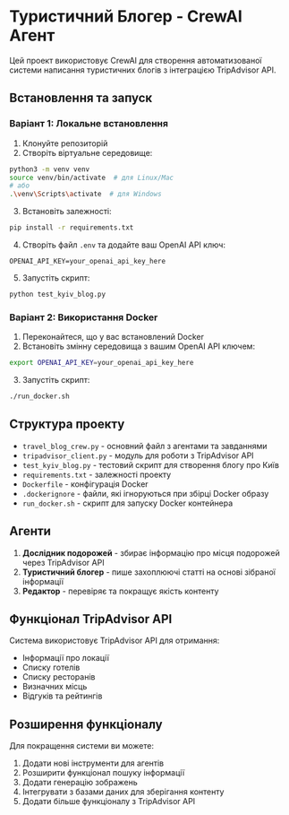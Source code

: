 # Туристичний Блогер - CrewAI Агент

Цей проект використовує CrewAI для створення автоматизованої системи написання туристичних блогів з інтеграцією TripAdvisor API.

## Встановлення та запуск

### Варіант 1: Локальне встановлення

1. Клонуйте репозиторій
2. Створіть віртуальне середовище:
```bash
python3 -m venv venv
source venv/bin/activate  # для Linux/Mac
# або
.\venv\Scripts\activate  # для Windows
```
3. Встановіть залежності:
```bash
pip install -r requirements.txt
```
4. Створіть файл `.env` та додайте ваш OpenAI API ключ:
```
OPENAI_API_KEY=your_openai_api_key_here
```
5. Запустіть скрипт:
```bash
python test_kyiv_blog.py
```

### Варіант 2: Використання Docker

1. Переконайтеся, що у вас встановлений Docker
2. Встановіть змінну середовища з вашим OpenAI API ключем:
```bash
export OPENAI_API_KEY=your_openai_api_key_here
```
3. Запустіть скрипт:
```bash
./run_docker.sh
```

## Структура проекту

- `travel_blog_crew.py` - основний файл з агентами та завданнями
- `tripadvisor_client.py` - модуль для роботи з TripAdvisor API
- `test_kyiv_blog.py` - тестовий скрипт для створення блогу про Київ
- `requirements.txt` - залежності проекту
- `Dockerfile` - конфігурація Docker
- `.dockerignore` - файли, які ігноруються при збірці Docker образу
- `run_docker.sh` - скрипт для запуску Docker контейнера

## Агенти

1. **Дослідник подорожей** - збирає інформацію про місця подорожей через TripAdvisor API
2. **Туристичний блогер** - пише захоплюючі статті на основі зібраної інформації
3. **Редактор** - перевіряє та покращує якість контенту

## Функціонал TripAdvisor API

Система використовує TripAdvisor API для отримання:
- Інформації про локації
- Списку готелів
- Списку ресторанів
- Визначних місць
- Відгуків та рейтингів

## Розширення функціоналу

Для покращення системи ви можете:
1. Додати нові інструменти для агентів
2. Розширити функціонал пошуку інформації
3. Додати генерацію зображень
4. Інтегрувати з базами даних для зберігання контенту
5. Додати більше функціоналу з TripAdvisor API 